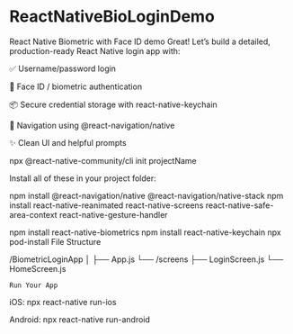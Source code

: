 # ReactNativeBioLoginDemo
React Native Biometric with Face ID demo
Great! Let’s build a detailed, production-ready React Native login app with:

✅ Username/password login

🔐 Face ID / biometric authentication

📦 Secure credential storage with react-native-keychain

📱 Navigation using @react-navigation/native

✨ Clean UI and helpful prompts


npx @react-native-community/cli init projectName


Install all of these in your project folder:

npm install @react-navigation/native @react-navigation/native-stack
npm install react-native-reanimated react-native-screens react-native-safe-area-context react-native-gesture-handler

npm install react-native-biometrics
npm install react-native-keychain
npx pod-install
File Structure

/BiometricLoginApp
│
├── App.js
└── /screens
    ├── LoginScreen.js
    └── HomeScreen.js


    Run Your App

iOS: npx react-native run-ios

Android: npx react-native run-android
